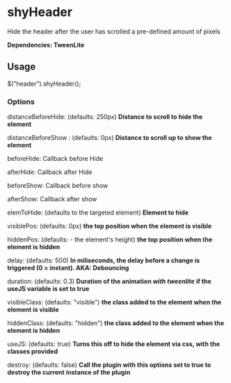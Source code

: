 shyHeader
=========

Hide the header after the user has scrolled a pre-defined amount of pixels

**Dependencies: TweenLite**

## Usage

$("header").shyHeader();

### Options

distanceBeforeHide: (defaults: 250px) **Distance to scroll to hide the element**

distanceBeforeShow : (defaults: 0px) **Distance to scroll up to show the element**

beforeHide: Callback before Hide

afterHide: Callback after Hide

beforeShow: Callback before show

afterShow: Callback after show

elemToHide: (defaults to the targeted element) **Element to hide**

visiblePos: (defaults: 0px) **the top position when the element is visible**

hiddenPos: (defaults: - the element's height) **the top position when the element is hidden**

delay: (defaults: 500) **In miliseconds, the delay before a change is triggered (0 = instant). AKA: Debouncing**

duration: (defaults: 0.3) **Duration of the animation *with tweenlite* if the useJS variable is set to true**

visibleClass: (defaults: "visible") **the class added to the element when the element is visible**

hiddenClass: (defaults: "hidden") **the class added to the element when the element is hidden**

useJS: (defaults: true) **Turns this off to hide the element via css, with the classes provided**

destroy: (defaults: false) **Call the plugin with this options set to true to destroy the current instance of the plugin**
